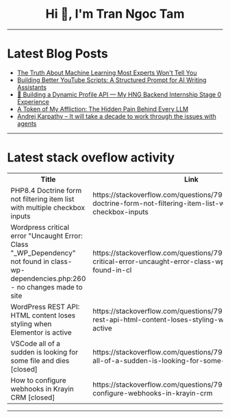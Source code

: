 <h1 align="center">Hi 👋, I'm Tran Ngoc Tam</h1>

---

# Latest Blog Posts 
<!-- BLOG-POST-LIST:START -->
- [The Truth About Machine Learning Most Experts Won&#39;t Tell You](https://dev.to/vikramlingam/the-truth-about-machine-learning-most-experts-wont-tell-you-n2j)
- [Building Better YouTube Scripts: A Structured Prompt for AI Writing Assistants](https://dev.to/huizhudev/building-better-youtube-scripts-a-structured-prompt-for-ai-writing-assistants-3eb6)
- [🚀 Building a Dynamic Profile API — My HNG Backend Internship Stage 0 Experience](https://dev.to/queen_codes/building-a-dynamic-profile-api-my-hng-backend-internship-stage-0-experience-2e9c)
- [A Token of My Affliction: The Hidden Pain Behind Every LLM](https://dev.to/learnwithadvi/a-token-of-my-affliction-the-hidden-pain-behind-every-llm-3ecl)
- [Andrej Karpathy – It will take a decade to work through the issues with agents](https://dev.to/technoblogger14o3/andrej-karpathy-it-will-take-a-decade-to-work-through-the-issues-with-agents-315a)
<!-- BLOG-POST-LIST:END -->

---

# Latest stack oveflow activity
<table>
  <tr><th>Title</th><th>Link</th></tr>
  <!-- STACKOVERFLOW:START --><tr><td>PHP8.4 Doctrine form not filtering item list with multiple checkbox inputs</td><td>https://stackoverflow.com/questions/79793762/php8-4-doctrine-form-not-filtering-item-list-with-multiple-checkbox-inputs</td></tr><tr><td>Wordpress critical error &quot;Uncaught Error: Class &quot;_WP_Dependency&quot; not found in class-wp-dependencies.php:260 - no changes made to site</td><td>https://stackoverflow.com/questions/79793700/wordpress-critical-error-uncaught-error-class-wp-dependency-not-found-in-cl</td></tr><tr><td>WordPress REST API: HTML content loses styling when Elementor is active</td><td>https://stackoverflow.com/questions/79793652/wordpress-rest-api-html-content-loses-styling-when-elementor-is-active</td></tr><tr><td>VSCode all of a sudden is looking for some file and dies [closed]</td><td>https://stackoverflow.com/questions/79793444/vscode-all-of-a-sudden-is-looking-for-some-file-and-dies</td></tr><tr><td>How to configure webhooks in Krayin CRM [closed]</td><td>https://stackoverflow.com/questions/79793308/how-to-configure-webhooks-in-krayin-crm</td></tr><!-- STACKOVERFLOW:END -->
</table>

---


